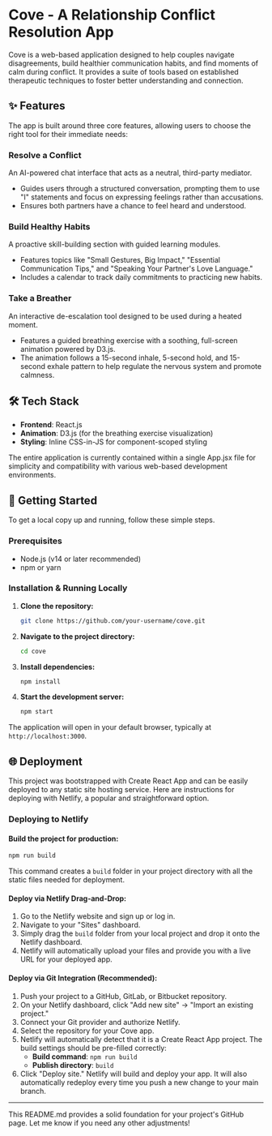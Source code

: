# Cove - A Relationship Conflict Resolution App

Cove is a web-based application designed to help couples navigate disagreements, build healthier communication habits, and find moments of calm during conflict. It provides a suite of tools based on established therapeutic techniques to foster better understanding and connection.

## ✨ Features

The app is built around three core features, allowing users to choose the right tool for their immediate needs:

### Resolve a Conflict

An AI-powered chat interface that acts as a neutral, third-party mediator.

- Guides users through a structured conversation, prompting them to use "I" statements and focus on expressing feelings rather than accusations.
- Ensures both partners have a chance to feel heard and understood.

### Build Healthy Habits

A proactive skill-building section with guided learning modules.

- Features topics like "Small Gestures, Big Impact," "Essential Communication Tips," and "Speaking Your Partner's Love Language."
- Includes a calendar to track daily commitments to practicing new habits.

### Take a Breather

An interactive de-escalation tool designed to be used during a heated moment.

- Features a guided breathing exercise with a soothing, full-screen animation powered by D3.js.
- The animation follows a 15-second inhale, 5-second hold, and 15-second exhale pattern to help regulate the nervous system and promote calmness.

## 🛠️ Tech Stack

- **Frontend**: React.js
- **Animation**: D3.js (for the breathing exercise visualization)
- **Styling**: Inline CSS-in-JS for component-scoped styling

The entire application is currently contained within a single App.jsx file for simplicity and compatibility with various web-based development environments.

## 🚀 Getting Started

To get a local copy up and running, follow these simple steps.

### Prerequisites

- Node.js (v14 or later recommended)
- npm or yarn

### Installation & Running Locally

1. **Clone the repository:**
   ```bash
   git clone https://github.com/your-username/cove.git
   ```

2. **Navigate to the project directory:**
   ```bash
   cd cove
   ```

3. **Install dependencies:**
   ```bash
   npm install
   ```

4. **Start the development server:**
   ```bash
   npm start
   ```

The application will open in your default browser, typically at `http://localhost:3000`.

## 🌐 Deployment

This project was bootstrapped with Create React App and can be easily deployed to any static site hosting service. Here are instructions for deploying with Netlify, a popular and straightforward option.

### Deploying to Netlify

#### Build the project for production:
```bash
npm run build
```

This command creates a `build` folder in your project directory with all the static files needed for deployment.

#### Deploy via Netlify Drag-and-Drop:

1. Go to the Netlify website and sign up or log in.
2. Navigate to your "Sites" dashboard.
3. Simply drag the `build` folder from your local project and drop it onto the Netlify dashboard.
4. Netlify will automatically upload your files and provide you with a live URL for your deployed app.

#### Deploy via Git Integration (Recommended):

1. Push your project to a GitHub, GitLab, or Bitbucket repository.
2. On your Netlify dashboard, click "Add new site" -> "Import an existing project."
3. Connect your Git provider and authorize Netlify.
4. Select the repository for your Cove app.
5. Netlify will automatically detect that it is a Create React App project. The build settings should be pre-filled correctly:
   - **Build command**: `npm run build`
   - **Publish directory**: `build`
6. Click "Deploy site." Netlify will build and deploy your app. It will also automatically redeploy every time you push a new change to your main branch.

---

This README.md provides a solid foundation for your project's GitHub page. Let me know if you need any other adjustments!